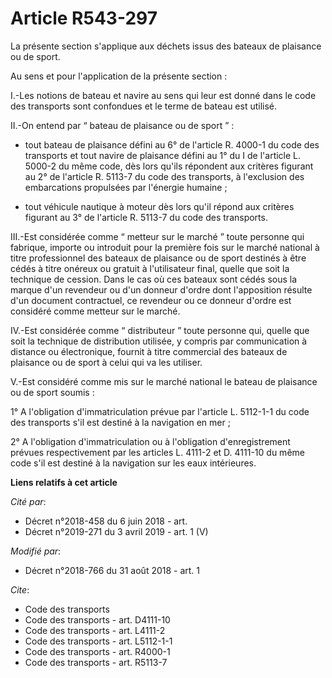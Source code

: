 # Article R543-297

La présente section s'applique aux déchets issus des bateaux de plaisance ou de sport. 

Au sens et pour l'application de la présente section : 

I.-Les notions de bateau et navire au sens qui leur est donné dans le code des transports sont confondues et le terme de
bateau est utilisé. 

II.-On entend par “ bateau de plaisance ou de sport ” :

- tout bateau de plaisance défini au 6° de l'article R. 4000-1 du code des transports et tout navire de plaisance défini au
1° du I de l'article L. 5000-2 du même code, dès lors qu'ils répondent aux critères figurant au 2° de l'article R. 5113-7 du
code des transports, à l'exclusion des embarcations propulsées par l'énergie humaine ;

- tout véhicule nautique à moteur dès lors qu'il répond aux critères figurant au 3° de l'article R. 5113-7 du code des
transports. 

III.-Est considérée comme “ metteur sur le marché ” toute personne qui fabrique, importe ou introduit pour la première fois
sur le marché national à titre professionnel des bateaux de plaisance ou de sport destinés à être cédés à titre onéreux ou
gratuit à l'utilisateur final, quelle que soit la technique de cession. Dans le cas où ces bateaux sont cédés sous la marque
d'un revendeur ou d'un donneur d'ordre dont l'apposition résulte d'un document contractuel, ce revendeur ou ce donneur
d'ordre est considéré comme metteur sur le marché. 

IV.-Est considérée comme “ distributeur ” toute personne qui, quelle que soit la technique de distribution utilisée, y
compris par communication à distance ou électronique, fournit à titre commercial des bateaux de plaisance ou de sport à celui
qui va les utiliser. 

V.-Est considéré comme mis sur le marché national le bateau de plaisance ou de sport soumis : 

1° A l'obligation d'immatriculation prévue par l'article L. 5112-1-1 du code des transports s'il est destiné à la navigation
en mer ; 

2° A l'obligation d'immatriculation ou à l'obligation d'enregistrement prévues respectivement par les articles L. 4111-2 et
D. 4111-10 du même code s'il est destiné à la navigation sur les eaux intérieures.

**Liens relatifs à cet article**

_Cité par_:

  - Décret n°2018-458 du 6 juin 2018 - art.
  - Décret n°2019-271 du 3 avril 2019 - art. 1 (V)

_Modifié par_:

  - Décret n°2018-766 du 31 août 2018 - art. 1

_Cite_:

  - Code des transports
  - Code des transports - art. D4111-10
  - Code des transports - art. L4111-2
  - Code des transports - art. L5112-1-1
  - Code des transports - art. R4000-1
  - Code des transports - art. R5113-7
